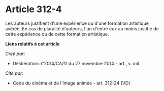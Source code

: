 # Article 312-4

Les auteurs justifient d'une expérience ou d'une formation artistique avérée. En cas de pluralité d'auteurs, l'un d'entre eux
au moins justifie de cette expérience ou de cette formation artistique.

**Liens relatifs à cet article**

_Créé par_:

  - Délibération n°2014/CA/11 du 27 novembre 2014 - art., v. init.

_Cité par_:

  - Code du cinéma et de l'image animée - art. 312-24 (VD)
